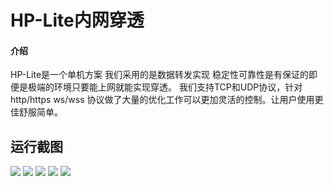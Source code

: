 # HP-Lite内网穿透

#### 介绍
HP-Lite是一个单机方案
我们采用的是数据转发实现 稳定性可靠性是有保证的即便是极端的环境只要能上网就能实现穿透。
我们支持TCP和UDP协议，针对 http/https ws/wss 协议做了大量的优化工作可以更加灵活的控制。让用户使用更佳舒服简单。

## 运行截图
<img src="https://gitee.com/HServer/hp-lite/raw/main/doc/img/img.png"  />
<img src="https://gitee.com/HServer/hp-lite/raw/main/doc/img/img_1.png"  />
<img src="https://gitee.com/HServer/hp-lite/raw/main/doc/img/img_2.png"  />
<img src="https://gitee.com/HServer/hp-lite/raw/main/doc/img/img_3.png"  />
<img src="https://gitee.com/HServer/hp-lite/raw/main/doc/img/img_4.png"  />

